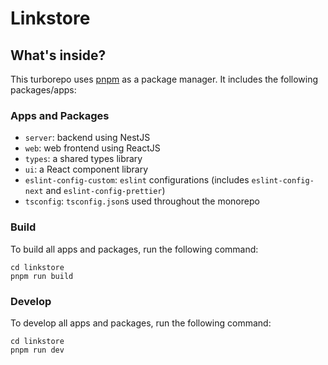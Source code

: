 # Linkstore

## What's inside?

This turborepo uses [pnpm](https://pnpm.io) as a package manager. It includes the following packages/apps:

### Apps and Packages

- `server`: backend using NestJS
- `web`: web frontend using ReactJS
- `types`: a shared types library
- `ui`: a React component library
- `eslint-config-custom`: `eslint` configurations (includes `eslint-config-next` and `eslint-config-prettier`)
- `tsconfig`: `tsconfig.json`s used throughout the monorepo

### Build

To build all apps and packages, run the following command:

```
cd linkstore
pnpm run build
```

### Develop

To develop all apps and packages, run the following command:

```
cd linkstore
pnpm run dev
```
